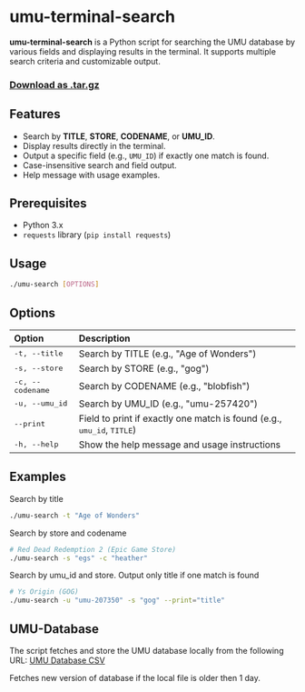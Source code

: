 # umu-terminal-search

**umu-terminal-search** is a Python script for searching the UMU database by various fields and displaying results in the terminal. It supports multiple search criteria and customizable output.

### [Download as .tar.gz](https://github.com/dazuki/umu-terminal-search/raw/refs/heads/main/umu-search.tar.gz)

## Features
- Search by **TITLE**, **STORE**, **CODENAME**, or **UMU_ID**.
- Display results directly in the terminal.
- Output a specific field (e.g., `UMU_ID`) if exactly one match is found.
- Case-insensitive search and field output.
- Help message with usage examples.

## Prerequisites
- Python 3.x
- `requests` library (`pip install requests`)

## Usage
```bash
./umu-search [OPTIONS]
```

## Options

| Option                  | Description                                  |
|:------------------------|:---------------------------------------------|
| <tt>-t, --title</tt>    | Search by TITLE (e.g., "Age of Wonders")     |
| <tt>-s, --store</tt>    | Search by STORE (e.g., "gog")                |
| <tt>-c, --codename</tt> | Search by CODENAME (e.g., "blobfish")        |
| <tt>-u, --umu_id</tt>   | Search by UMU_ID (e.g., "umu-257420")        |
| <tt>--print</tt>        | Field to print if exactly one match is found (e.g., <tt>umu_id</tt>, <tt>TITLE</tt>) |
| <tt>-h, --help</tt>     | Show the help message and usage instructions |

## Examples
Search by title
```bash
./umu-search -t "Age of Wonders"
```
Search by store and codename
```bash
# Red Dead Redemption 2 (Epic Game Store)
./umu-search -s "egs" -c "heather"
```
Search by umu_id and store. Output only title if one match is found
```bash
# Ys Origin (GOG)
./umu-search -u "umu-207350" -s "gog" --print="title"
```

## UMU-Database
The script fetches and store the UMU database locally from the following URL: [UMU Database CSV](https://raw.githubusercontent.com/Open-Wine-Components/umu-database/refs/heads/main/umu-database.csv)

Fetches new version of database if the local file is older then 1 day.
